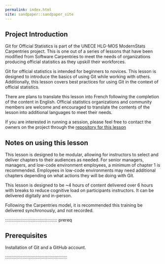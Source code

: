 ```yaml
---
permalink: index.html
site: sandpaper::sandpaper_site
---
```


## Project Introduction

Git for Official Statistics is part of the UNECE HLG-MOS ModernStats Carpentries project. This is one out of a series of lessons that have been modified from Software Carpentries to meet the needs of organizations producing official statistics as they upskill their workforces.

Git for official statistics is intended for beginners to novices. This lesson is designed to introduce the basics of using Git while working with others. Additionally, this lesson covers best practices for using Git in the context of official statistics.

There are plans to translate this lesson into French following the completion of the content in English. Official statistics organizations and community members are welcome and encouraged to translate the contents of the lesson into additional languages to meet their needs.

If you are interested in running a session, please feel free to contact the owners on the project through the [repository for this lesson](https://github.com/UNECE/ModernStats_Git)

## Notes on using this lesson

This lesson is designed to be modular, allowing for instructors to select and deliver chapters to their audiences as needed. For senior managers, managers, and low-code environment employees, a minimum of chapter 1 is recommended. Employees in low-code environments may need additional chapters depending on what actions they will be doing with Git.

This lesson is designed to be ~4 hours of content delivered over 6 hours with breaks to reduce cognitive load on participants instructors. It can be delivered digitally and in-person.

Following the Carpentries model, it is recommended this training be delivered synchronously, and not recorded.

::::::::::::::::::::::::::::::::::::::::::  prereq

## Prerequisites

Installation of Git and a GitHub account.


::::::::::::::::::::::::::::::::::::::::::::::::::




